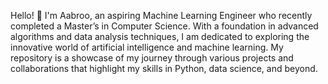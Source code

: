 Hello! 👋 I'm Aabroo, an aspiring Machine Learning Engineer who recently completed a Master’s in Computer Science. With a foundation in advanced algorithms and data analysis techniques, I am dedicated to exploring the innovative world of artificial intelligence and machine learning. My repository is a showcase of my journey through various projects and collaborations that highlight my skills in Python, data science, and beyond.
